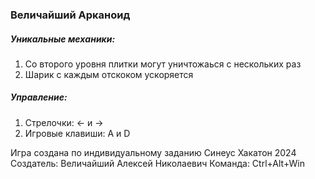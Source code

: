 ### Величайший Арканоид

##### Уникальные механики:
1. Со второго уровня плитки могут уничтожаься с нескольких раз
2. Шарик с каждым отскоком ускоряется

##### Управление:
1. Стрелочки: <- и ->
2. Игровые клавиши: A и D

Игра создана по индивидуальному заданию Синеус Хакатон 2024
Создатель: Величайший Алексей Николаевич
Команда: Ctrl+Alt+Win
